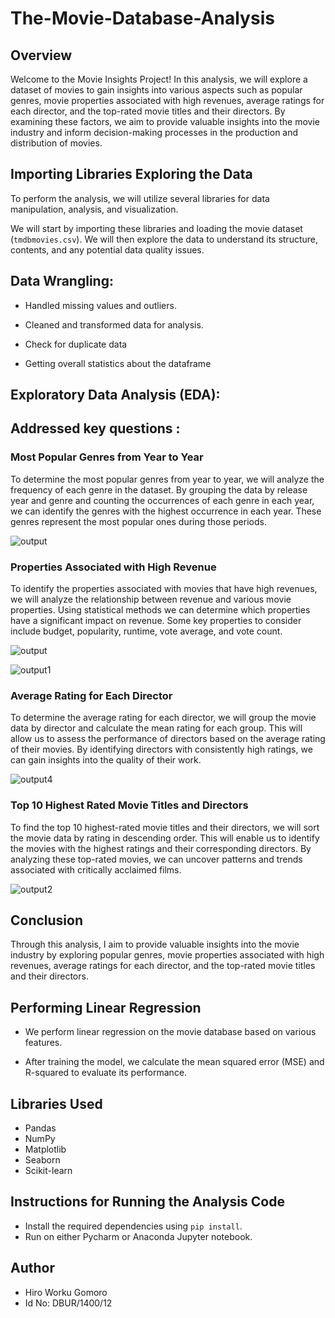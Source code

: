 # The-Movie-Database-Analysis

## Overview

Welcome to the Movie Insights Project! In this analysis, we will explore a dataset of movies to gain insights into various aspects such as popular genres, movie properties associated with high revenues, average ratings for each director, and the top-rated movie titles and their directors. By examining these factors, we aim to provide valuable insights into the movie industry and inform decision-making processes in the production and distribution of movies.

## Importing Libraries Exploring the Data

To perform the analysis, we will utilize several libraries for data manipulation, analysis, and visualization. 

We will start by importing these libraries and loading the movie dataset (`tmdbmovies.csv`). We will then explore the data to understand its structure, contents, and any potential data quality issues.

## Data Wrangling:

* Handled missing values and outliers.

* Cleaned and transformed data for analysis.

* Check for duplicate data

* Getting overall statistics about the dataframe


## Exploratory Data Analysis (EDA):

## Addressed key questions :

### Most Popular Genres from Year to Year

To determine the most popular genres from year to year, we will analyze the frequency of each genre in the dataset. By grouping the data by release year and genre and counting the occurrences of each genre in each year, we can identify the genres with the highest occurrence in each year. These genres represent the most popular ones during those periods.

![output](https://github.com/abbi1379/The-Movie-Database/assets/98527404/6d788997-7d60-466f-b14a-412b63e0d990)



### Properties Associated with High Revenue

To identify the properties associated with movies that have high revenues, we will analyze the relationship between revenue and various movie properties. Using statistical methods we can determine which properties have a significant impact on revenue. Some key properties to consider include budget, popularity, runtime, vote average, and vote count.

![output](https://github.com/abbi1379/The-Movie-Database/assets/98527404/857db494-6eff-4fe7-9df2-628a05472469)


![output1](https://github.com/abbi1379/The-Movie-Database/assets/98527404/f6d2bed4-e624-44a2-af86-b1b535db04b5)

### Average Rating for Each Director

To determine the average rating for each director, we will group the movie data by director and calculate the mean rating for each group. This will allow us to assess the performance of directors based on the average rating of their movies. By identifying directors with consistently high ratings, we can gain insights into the quality of their work.


![output4](https://github.com/abbi1379/The-Movie-Database/assets/98527404/97cc2c61-8bfd-4611-a5bb-2f8c2660e549)


### Top 10 Highest Rated Movie Titles and Directors

To find the top 10 highest-rated movie titles and their directors, we will sort the movie data by rating in descending order. This will enable us to identify the movies with the highest ratings and their corresponding directors. By analyzing these top-rated movies, we can uncover patterns and trends associated with critically acclaimed films.

![output2](https://github.com/abbi1379/The-Movie-Database/assets/98527404/17977e30-0f85-4103-8eef-c9f290c56795)


## Conclusion

Through this analysis, I aim to provide valuable insights into the movie industry by exploring popular genres, movie properties associated with high revenues, average ratings for each director, and the top-rated movie titles and their directors. 

## Performing Linear Regression

* We perform linear regression on the movie database based on various features. 

* After training the model, we calculate the mean squared error (MSE) and R-squared to evaluate its performance.

## Libraries Used
* Pandas
* NumPy
* Matplotlib
* Seaborn
* Scikit-learn

## Instructions for Running the Analysis Code

* Install the required dependencies using `pip install`.
* Run on either Pycharm or Anaconda Jupyter notebook.

## Author

* Hiro Worku Gomoro
* Id No: DBUR/1400/12
